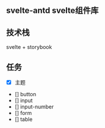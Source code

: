 ## svelte-antd svelte组件库

## 技术栈

svelte + storybook

## 任务

- [x] 主题
- [] button
- [] input
- [] input-number
- [] form
- [] table